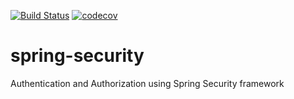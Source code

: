 [![Build Status](https://travis-ci.com/sergyer/spring-security.svg?branch=master)](https://travis-ci.com/github/sergyer/spring-security)
[![codecov](https://codecov.io/gh/sergyer/spring-security/branch/master/graph/badge.svg)](https://codecov.io/gh/sergyer/spring-security)
# spring-security
Authentication and Authorization using Spring Security framework
